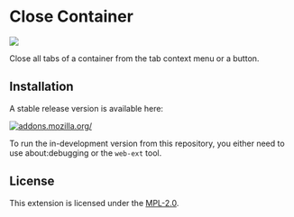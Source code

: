 # Close Container
![](icon.svg)

Close all tabs of a container from the tab context menu or a button.

## Installation

A stable release version is available here:


[![addons.mozilla.org/](https://blog.mozilla.org/addons/files/2020/04/get-the-addon-fx-apr-2020.svg)](https://addons.mozilla.org/firefox/addon/close-container/)

To run the in-development version from this repository, you either need to use
about:debugging or the `web-ext` tool.


## License
This extension is licensed under the [MPL-2.0](LICENSE).
